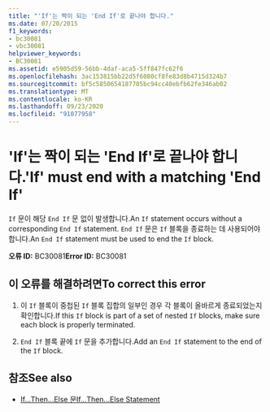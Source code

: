 ```yaml
---
title: "'If'는 짝이 되는 'End If'로 끝나야 합니다."
ms.date: 07/20/2015
f1_keywords:
- bc30081
- vbc30081
helpviewer_keywords:
- BC30081
ms.assetid: e5905d59-56bb-4daf-aca5-5ff847fc62f6
ms.openlocfilehash: 3ac153815bb22d5f6080cf8fe83d8b4715d324b7
ms.sourcegitcommit: bf5c5850654187705bc94cc40ebfb62fe346ab02
ms.translationtype: MT
ms.contentlocale: ko-KR
ms.lasthandoff: 09/23/2020
ms.locfileid: "91077958"
---
```

# <a name="if-must-end-with-a-matching-end-if"></a><span data-ttu-id="4200d-102">'If'는 짝이 되는 'End If'로 끝나야 합니다.</span><span class="sxs-lookup"><span data-stu-id="4200d-102">'If' must end with a matching 'End If'</span></span>

<span data-ttu-id="4200d-103">`If` 문이 해당 `End If` 문 없이 발생합니다.</span><span class="sxs-lookup"><span data-stu-id="4200d-103">An `If` statement occurs without a corresponding `End If` statement.</span></span> <span data-ttu-id="4200d-104">`End If` 문은 `If` 블록을 종료하는 데 사용되어야 합니다.</span><span class="sxs-lookup"><span data-stu-id="4200d-104">An `End If` statement must be used to end the `If` block.</span></span>  
  
 <span data-ttu-id="4200d-105">**오류 ID:** BC30081</span><span class="sxs-lookup"><span data-stu-id="4200d-105">**Error ID:** BC30081</span></span>  
  
## <a name="to-correct-this-error"></a><span data-ttu-id="4200d-106">이 오류를 해결하려면</span><span class="sxs-lookup"><span data-stu-id="4200d-106">To correct this error</span></span>  
  
1. <span data-ttu-id="4200d-107">이 `If` 블록이 중첩된 `If` 블록 집합의 일부인 경우 각 블록이 올바르게 종료되었는지 확인합니다.</span><span class="sxs-lookup"><span data-stu-id="4200d-107">If this `If` block is part of a set of nested `If` blocks, make sure each block is properly terminated.</span></span>  
  
2. <span data-ttu-id="4200d-108">`End If` 블록 끝에 `If` 문을 추가합니다.</span><span class="sxs-lookup"><span data-stu-id="4200d-108">Add an `End If` statement to the end of the `If` block.</span></span>  
  
## <a name="see-also"></a><span data-ttu-id="4200d-109">참조</span><span class="sxs-lookup"><span data-stu-id="4200d-109">See also</span></span>

- [<span data-ttu-id="4200d-110">If...Then...Else 문</span><span class="sxs-lookup"><span data-stu-id="4200d-110">If...Then...Else Statement</span></span>](../language-reference/statements/if-then-else-statement.md)
